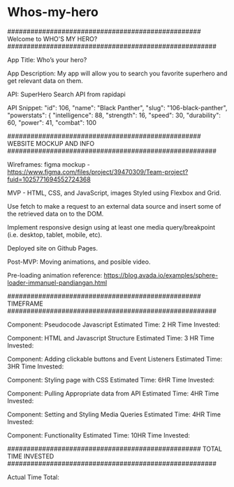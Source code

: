 # Whos-my-hero
################################################## Welcome to WHO'S MY HERO?  ######################################################

App Title: Who’s your hero?


App Description: My app will allow you to search you favorite superhero and get relevant data on them.


API: SuperHero Search API from rapidapi


API Snippet:  "id": 106,
        "name": "Black Panther",
        "slug": "106-black-panther",
        "powerstats": {
            "intelligence": 88,
            "strength": 16,
            "speed": 30,
            "durability": 60,
            "power": 41,
            "combat": 100

################################################## WEBSITE MOCKUP AND INFO ######################################################


Wireframes: figma mockup - https://www.figma.com/files/project/39470309/Team-project?fuid=1025771694552724368

MVP - HTML, CSS, and JavaScript, images
Styled using Flexbox and Grid.

Use fetch to make a request to an external data source and insert some of the retrieved data on to the DOM.

Implement responsive design using at least one media query/breakpoint (i.e. desktop, tablet, mobile, etc).

Deployed site on Github Pages.



Post-MVP: Moving animations, and posible video.

Pre-loading animation reference: https://blog.avada.io/examples/sphere-loader-immanuel-pandiangan.html


################################################## TIMEFRAME ######################################################


Component: Pseudocode Javascript
Estimated Time: 2 HR
Time Invested:






Component: HTML and Javascript Structure
Estimated Time: 3 HR
Time Invested:








Component: Adding clickable buttons and Event Listeners
Estimated Time:  3HR
Time Invested:






Component: Styling page with CSS
Estimated Time:  6HR
Time Invested:






Component: Pulling Appropriate data from API
Estimated Time: 4HR
Time Invested:







Component: Setting and Styling Media Queries
Estimated Time: 4HR
Time Invested:





Component: Functionality
Estimated Time: 10HR
Time Invested:




################################################## TOTAL TIME INVESTED ######################################################



Actual Time Total:










